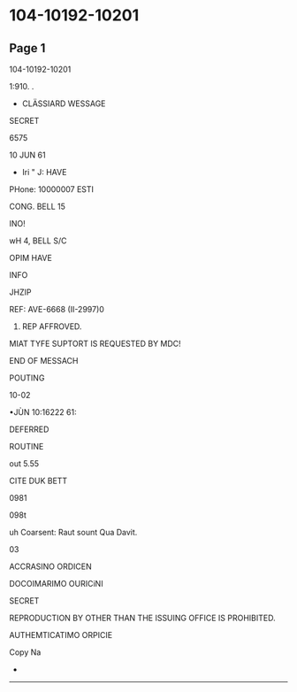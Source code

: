 # 104-10192-10201

## Page 1

104-10192-10201

1:910. .

- CLÄSSIARD WESSAGE

SECRET

6575

10 JUN 61

- Iri " J: HAVE

PHone: 10000007 ESTI

CONG. BELL 15

INO!

wH 4, BELL S/C

OPIM HAVE

INFO

JHZIP

REF: AVE-6668 (II-2997)0

1. REP AFFROVED.

MIAT TYFE SUPTORT IS REQUESTED BY MDC!

END OF MESSACH

POUTING

10-02

•JÙN 10:16222 61:

DEFERRED

ROUTINE

out 5.55

CITE DUK BETT

0981

098t

uh Coarsent: Raut sount Qua Davit.

03

ACCRASINO ORDICEN

DOCOIMARIMO OURICiNI

SECRET

REPRODUCTION BY OTHER THAN THE ISSUING OFFICE IS PROHIBITED.

AUTHEMTICATIMO ORPICIE

Copy Na

-

---

